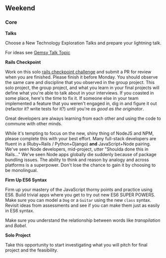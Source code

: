 ## Weekend

### Core

**Talks**

Choose a New Technology Exploration Talks and prepare your lightning talk.

For ideas see [Gemsy Talk Topic](../resources/gemsy_talk_topics.md)

**Rails Checkpoint**

Work on this solo [rails checkpoint challenge](../../../../rails-checkpoint-challenge) and submit a PR for review
when you are finished.  Please finish it before Monday. You should observe the
same care and discipline that you observed in the group project. This solo
project, the group project, and what you learn in your final projects will
define what you're able to talk about in your interviews. If you coasted in
some place, here's the time to fix it. If someone else in your team implemented
a feature that you weren't engaged in, dig in and figure it out (refactor it?
write tests for it?) until you're _as good as the originator_.

Great developers are always learning from each other and using the code to
commune with other minds.

While it's tempting to focus on the new, shiny thing of NodeJS and NPM, please
complete this with your best effort. Many full-stack developers are fluent
in a (Ruby+Rails / Python+Django) **and** JavaScript+Node pairing. We've seen
Node developers, mid-project, utter "Shoulda done this in Rails..." We've seen
Node apps globally die suddenly because of package bundling issues. The ability
to think and reason by analogy and across platforms is a superpower. Don't lose
the chance to gain it by choosing to be monolingual.

**Firm Up ES6 Syntax**

Firm up your mastery of the JavaScript thorny points and practice using ES6.
Build trivial apps where you get to try out new ES6 SUPER POWERS. Make sure you
can model a `Dog` or a `Guitar` using the new `class` syntax. Revisit ideas
from assessments and see if you can make them just as easily in ES6 syntax.

Make sure you understand the relationship between words like _transpilation_
and _Babel_.

**Solo Project**

Take this opportunity to start investigating what you will pitch for final project and the feasibility.
